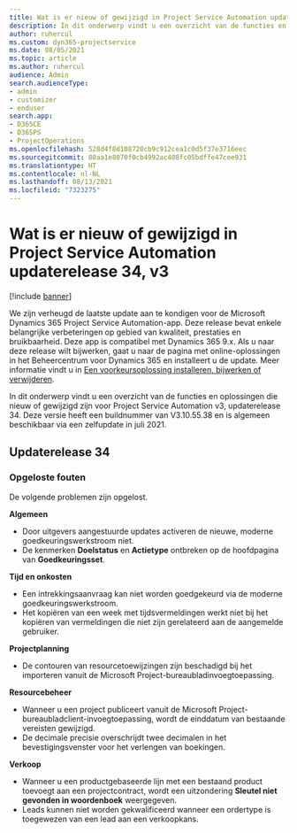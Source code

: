 ```yaml
---
title: Wat is er nieuw of gewijzigd in Project Service Automation updaterelease 34, v3
description: In dit onderwerp vindt u een overzicht van de functies en oplossingen die beschikbaar zijn voor Project Service Automation updaterelease 34, v3.
author: ruhercul
ms.custom: dyn365-projectservice
ms.date: 08/05/2021
ms.topic: article
ms.author: ruhercul
audience: Admin
search.audienceType:
- admin
- customizer
- enduser
search.app:
- D365CE
- D365PS
- ProjectOperations
ms.openlocfilehash: 528d4f8d108720cb9c912cea1c0d5f37e3716eec
ms.sourcegitcommit: 80aa1e8070f0cb4992ac408fc05bdffe47cee931
ms.translationtype: HT
ms.contentlocale: nl-NL
ms.lasthandoff: 08/13/2021
ms.locfileid: "7323275"
---
```

# <a name="whats-new-or-changed-in-project-service-automation-update-release-34-v3"></a>Wat is er nieuw of gewijzigd in Project Service Automation updaterelease 34, v3

[!include [banner](../includes/psa-now-project-operations.md)]

We zijn verheugd de laatste update aan te kondigen voor de Microsoft Dynamics 365 Project Service Automation-app. Deze release bevat enkele belangrijke verbeteringen op gebied van kwaliteit, prestaties en bruikbaarheid. Deze app is compatibel met Dynamics 365 9.x. Als u naar deze release wilt bijwerken, gaat u naar de pagina met online-oplossingen in het Beheercentrum voor Dynamics 365 en installeert u de update. Meer informatie vindt u in [Een voorkeursoplossing installeren, bijwerken of verwijderen](/power-platform/admin/install-remove-preferred-solution).

In dit onderwerp vindt u een overzicht van de functies en oplossingen die nieuw of gewijzigd zijn voor Project Service Automation v3, updaterelease 34. Deze versie heeft een buildnummer van V3.10.55.38 en is algemeen beschikbaar via een zelfupdate in juli 2021.

## <a name="update-release-34"></a>Updaterelease 34

### <a name="bug-fixes"></a>Opgeloste fouten
De volgende problemen zijn opgelost.

**Algemeen**

- Door uitgevers aangestuurde updates activeren de nieuwe, moderne goedkeuringswerkstroom niet.
- De kenmerken **Doelstatus** en **Actietype** ontbreken op de hoofdpagina van **Goedkeuringsset**.

**Tijd en onkosten**

- Een intrekkingsaanvraag kan niet worden goedgekeurd via de moderne goedkeuringswerkstroom.
- Het kopiëren van een week met tijdsvermeldingen werkt niet bij het kopiëren van vermeldingen die niet zijn gerelateerd aan de aangemelde gebruiker.

**Projectplanning**

- De contouren van resourcetoewijzingen zijn beschadigd bij het importeren vanuit de Microsoft Project-bureaubladinvoegtoepassing.

**Resourcebeheer**

- Wanneer u een project publiceert vanuit de Microsoft Project-bureaubladclient-invoegtoepassing, wordt de einddatum van bestaande vereisten gewijzigd.
- De decimale precisie overschrijdt twee decimalen in het bevestigingsvenster voor het verlengen van boekingen.

**Verkoop**

- Wanneer u een productgebaseerde lijn met een bestaand product toevoegt aan een projectcontract, wordt een uitzondering **Sleutel niet gevonden in woordenboek** weergegeven.
- Leads kunnen niet worden gekwalificeerd wanneer een ordertype is toegewezen van een lead aan een verkoopkans.
